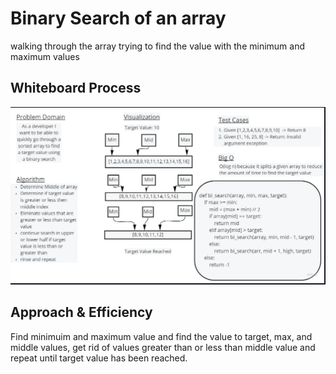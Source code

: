 # Binary Search of an array
walking through the array trying to find the value with the minimum and maximum values

## Whiteboard Process

![WhiteBoard](array-binary-search.png)

## Approach & Efficiency

Find minimuim and maximum value and find the value to target, max, and middle values, get rid of  values greater than or less than middle value and repeat until target value has been reached.
